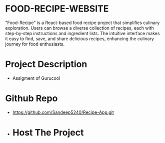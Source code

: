 # FOOD-RECIPE-WEBSITE
 "Food-Recipe" is a React-based food recipe project that simplifies culinary exploration. Users can browse a diverse collection of recipes, each with step-by-step instructions and ingredient lists. The intuitive interface makes it easy to find, save, and share delicious recipes, enhancing the culinary journey for food enthusiasts.

# Project Description

- Assigment of Gurucool

# Github Repo

- https://github.com/Sandeep5240/Recipe-App.git
-  # Host The Project

